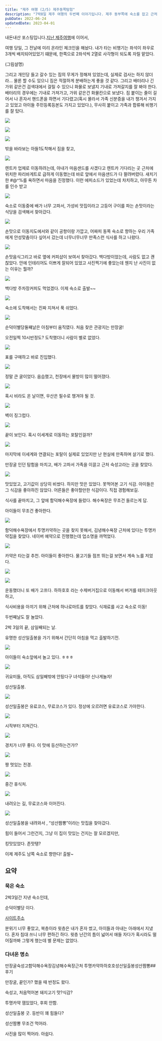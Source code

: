 ```yaml
---
title: "제주 여행 (2/5) 제주동쪽탐험"
description: "7박8일 제주 여행의 두번째 이야기입니다. 제주 동부쪽에 숙소를 잡고 근처를 탐험했다."
pubDate: 2022-06-24
updatedDate: 2023-04-01
---
```


내돈내산 포스팅입니다.[지난 제주여행](__GHOST_URL__/%EC%A0%9C%EC%A3%BC-%EC%97%AC%ED%96%89-1-5/)에 이어서,

여행 당일, 그 전날에 미리 온라인 체크인을 해놨다. 내가 타는 비행기는 좌석이 좌우로 3개씩 배치되어있었기 떄문에, 한쪽으로 2좌석씩 2열로 사각형이 되도록 자릴 맡았다.

(그림설명)

그리고 개인당 들고 갈수 있는 짐의 무게가 정해져 있었는데, 실제로 검사는 하지 않더라… 물론 할 수도 있으니 짐은 적절하게 분배하는게 좋을 것 같다. 그리고 배터리나 긴 가위 같은건 검색대에서 걸릴 수 있으니 화물로 보낼지 기내로 가져갈지를 잘 봐야 한다. 배터리의 경우에는 기내로 가져가고, 가위 같은건 화물칸으로 보냈다. 짐 붙이는 줄이 길어서 나 혼자서 핸드폰을 하면서 기다렸고(혹시 몰라서 가족 신분증을 내가 챙겨서 가지고 있었고 아이들 주민등록등본도 가지고 있었다.), 무사히 붙이고 가족과 합류해 비행기를 잘 탔다.

![](/content/images/2022/06/IMG_0038.jpeg)

![](/content/images/2022/06/IMG_0047.jpeg)

![](/content/images/2022/06/IMG_0051.jpeg)

밖을 바라보는 아들1도착해서 짐을 찾고,

![](/content/images/2022/06/IMG_0053.jpeg)

렌트카 업체로 이동하려는데, 아내가 마음샌드를 사겠다고 렌트카 기다리는 곳 근처에 위치한 파리바게트로 급하게 이동했는데 바로 앞에서 마음샌드가 다 팔려버렸다. 새치기한 #@$%가 하나도 아니고 세개를 사버려서 그렇게 되었다고 그 #$^%를 욕하면서 마음을 진정했다. 이런 에피소드가 있었는데 차치하고, 아무튼 차를 인수 받고

![](/content/images/2022/06/IMG_0056.jpeg)

숙소로 이동중에 배가 너무 고파서, 가성비 맛집이라고 고등어 구이를 파는 손맛이라는 식당을 검색해서 찾아갔다.

![](/content/images/2022/06/-----------2022-06-24------2.03.05.png)

손맛으로 이동지도에서와 같이 공항이랑 가깝고, 어짜피 동쪽 숙소로 향하는 우리 가족에게 안성맞춤이다 싶어서 갔는데 너무너무너무 만족스런 식사를 하고 나왔다.

![](/content/images/2022/06/IMG_0072.jpeg)

손맛음식그리고 바로 옆에 커피샵이 보여서 찾아갔다. 백다방이었는데, 사람도 없고 괜찮았다. 안에 인테리어도 이쁘게 잘되어 있었고 사진찍기에 좋았는데 웬지 난 사진이 없는 이유는 뭘까?

![](/content/images/2022/06/IMG_0073.jpeg)

백다방 주차장커피도 먹었겠다. 이제 숙소로 출발~~

![](/content/images/2022/06/naver_map.png)

숙소에 도착해서는 진짜 지쳐서 푹 쉬었다.

![](/content/images/2022/06/IMG_0078.jpeg)

순덕이별당둘쨰날은 아침부터 움직였다. 처음 찾은 관광지는 만장굴!

오전일찍 10시반정도? 도착했더니 사람이 별로 없었다.

![](/content/images/2022/06/IMG_0088.jpeg)

표를 구매하고 바로 진입했다.

![](/content/images/2022/06/IMG_0099.jpeg)

정말 큰 굴이었다. 음습했고, 천장에서 물방이 많이 떨어졌다.

![](/content/images/2022/06/IMG_0100.jpeg)

혹시 비라도 온 날이면, 우산은 필수로 챙겨야 될 것.

![](/content/images/2022/06/IMG_0108.jpeg)

벽이 징그럽다.

![](/content/images/2022/06/IMG_0134.jpeg)

끝이 보인다. 혹시 이세계로 이동하는 포탈인걸까?

![](/content/images/2022/06/IMG_0136.jpeg)

마지막에 이세계와 연결되는 포탈이 실제로 있었지만 난 현실에 만족하며 살기로 했다.

만장굴 인던 탐험을 마치고, 배가 고파서 가족을 이끌고 근처 숙성고라는 곳을 찾았다.

![](/content/images/2022/06/IMG_0164.jpeg)

맛있었고, 고기값이 상당히 비쌌다. 하지만 맛은 있었다. 못먹어본 고기 식감. 아이들은 그 식감을 좋아하진 않았다. 어른들은 좋아할만한 식감이다. 직접 경험해보길.

식사를 끝마치고, 그 앞에 함덕해수욕장에 들렀다. 해수욕장은 무조건 들르는게 답.

아이들이 무조건 좋아한다.

![](/content/images/2022/06/IMG_0169.jpeg)

함덕해수욕장에서 투명카약하는 곳을 찾지 못해서, 김녕해수욕장 근처에 있다는 투명카약집을 찾았다. 네이버 예약으로 진행했는데 업소명을 까먹었다.

![](/content/images/2022/06/IMG_0184.jpeg)

카약은 타는걸 추천. 아이들이 좋아한다. 물고기들 점프 뛰는걸 보면서 계속 노를 저었다.

![](/content/images/2022/06/IMG_0190.jpeg)

![](/content/images/2022/06/IMG_0198.jpeg)

운동했더니 또 배가 고프다. 하하호호 라는 수제버거집으로 이동해서 버거를 테이크아웃하고,

식사비용을 아끼기 위해 근처에 하나로마트를 찾았다. 식재료를 사고 숙소로 이동!

두번째날도 잘 놀았다.

2박 3일의 끝, 삼일째되는 날.

유명한 성산일출봉을 가기 위해서 간단히 아침을 먹고 출발하기전.

![](/content/images/2022/06/IMG_0219.jpeg)

아이들이 숙소앞에서 놀고 있다. ㅎㅎㅎ

![](/content/images/2022/06/IMG_0220.jpeg)

귀요미들, 아직도 삼일째밖에 안됬다구 녀석들아! 신나게놀자!

성산일출봉.

![](/content/images/2022/06/IMG_0222.jpeg)

성산일출봉은 유료코스, 무료코스가 있다. 정상에 오르려면 유료코스로 가야한다.

![](/content/images/2022/06/IMG_0226.jpeg)

시작부터 지쳐간다.

![](/content/images/2022/06/IMG_0250.jpeg)

경치가 너무 좋다. 이 맛에 등산하는건가!?

![](/content/images/2022/06/IMG_0252.jpeg)

짱 멋있는 전경.

![](/content/images/2022/06/IMG_0254.jpeg)

중간 휴식처.

![](/content/images/2022/06/IMG_0304.jpeg)

내려오는 길, 무료코스와 이어진다.

![](/content/images/2022/06/IMG_0308.jpeg)

성산일출봉을 내려와서 , “성산짬뽕”이라는 맛집을 찾아갔다.

힘이 들어서 그런건지, 그냥 이 집이 맛있는 건지는 잘 모르겠지만,

킹맛있었다. 존맛탱?

이제 제주도 남쪽 숙소로 향한다! 출발~

## 요약

### 묵은 숙소

2박3일간 지낸 숙소인데,

순덕이별당 이다.

[사이트주소](https://sundeokibyeoldang.modoo.at/)

분위기 너무 좋았고, 복층이라 윗층은 내가 혼자 썼고, 아이들과 아내는 아래에서 지냈다. 혼자 침대 쓰니 너무 편하긴 하다. 윗층 난간의 틈이 넓어서 애들 자다가 혹시라도 떨어질까봐 그렇게 했는데 별 문제는 없었다.

### 다녀온 명소

만장굴숙성고함덕해수욕장김녕해수욕장근처 투명카약하하호호성산일출봉성산짬뽕## 후기

만장굴, 끝인가? 했을 때 반정도 왔다.

숙성고, 처음먹어본 돼지고기 맛?식감?

투명카약 잼있었다, 후회 안함.

성산일출봉 굿. 등반이 꽤 힘들다?

성산짬뽕 무조건 먹어라.

사진을 많이 찍어라. 아쉽다.